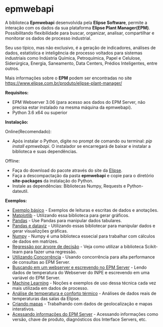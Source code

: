# epmwebapi

A biblioteca **Epmwebapi** desenvolvida pela **Elipse Software**, permite a interação com os dados da sua plataforma 
**Elipse Plant Manager(EPM)**. Possibilitando flexibilidade para buscar, organizar, analisar, compartilhar e monitorar os dados de processo industrial.

Seu uso típico, mas não exclusivo, é a geração de indicadores, análises de dados, estatística e inteligência de processo voltados para sistemas industriais como Indústria Química, Petroquímica, Papel e Celulose, Siderúrgica, Energia, Saneamento, Data Centers, Prédios Inteligentes, entre outros.

Mais informações sobre o **EPM** podem ser encontradas no site https://www.elipse.com.br/produto/elipse-plant-manager/

**Requisitos:**
* EPM Webserver 3.06 (para acesso aos dados do EPM Server, não precisa estar instalado na mesma máquina da epmwebapi).
* Python 3.6 x64 ou superior

**Instalação:**

Online(Recomendado):
* Após instalar o Python, digite no prompt de comando ou terminal: *pip install epmwebapi*. O instalador se encarregará de baixar e instalar a biblioteca e suas dependências.
 
Offline: 
* Faça do download do pacote através do site da [Elipse](https://www.elipse.com.br/downloads).
* Faça a descompactação da pasta **epmwebapi** e copie para o diretório **site-packages** da instalação do Python.
* Instale as dependências: Bibliotecas Numpy, Requests e Python-dateutil.

**Exemplos:**

* [Exemplo básico](https://github.com/elipsesoftware/epmwebapi/blob/master/exemplos/Quickstart.ipynb) - Exemplos de leituras e escritas de dados e anotações. 
* [Matplotlib](https://github.com/elipsesoftware/epmwebapi/blob/master/exemplos/basic_use_matplotlib.ipynb) - Utilizando essa biblioteca para gerar gráficos.
* [Pandas](https://github.com/elipsesoftware/epmwebapi/blob/master/exemplos/basic_use_pandas.ipynb) - Use Pandas para manipular dados tabulares.
* [Pandas e dataviz](https://github.com/elipsesoftware/epmwebapi/blob/master/exemplos/pandas_and_dataviz.ipynb) - Utilizando essas bibliotecar para manipular dados e gerar visualizções gráficas.
* [Numpy](https://github.com/elipsesoftware/epmwebapi/blob/master/exemplos/basic_use_numpy.ipynb) - Numpy é uma biblioteca essecial para trabalhar com cálculos de dados em matrizes.
* [Regressão por árvore de decisão](https://github.com/elipsesoftware/epmwebapi/blob/master/exemplos/decision_tree_regression.ipynb) - Veja como utilizar a biblioteca Scikit-learn para fazer uma regressão. 
* [Utilizando Concorrência](https://github.com/elipsesoftware/epmwebapi/blob/master/exemplos/concorrencia_historyReadAggregate.ipynb) - Usando concorrência para alta performance de consultas ao EPM Server.
* [Buscando em um webserver e escrevendo no EPM Server](https://github.com/elipsesoftware/epmwebapi/blob/master/exemplos/write_from_webserver.ipynb) - Lendo dados de temperatura do Webserver do INPE e escrevendo em uma variável do EPM Server. 
* [Machine Learning](https://github.com/elipsesoftware/epmwebapi/blob/master/exemplos/basic_use_machine_learning.ipynb) - Noções e exemplos de uso dessa técnica cada vez mais utilizada em dados de processo.
* [Análise de temperatura e conforto térmico](https://github.com/elipsesoftware/epmwebapi/blob/master/exemplos/temp_elipse_ecc.ipynb) - Análises de dados reais de temperaturas das salas da Elipse.
* [Criando mapas](https://github.com/elipsesoftware/epmwebapi/blob/master/exemplos/maps.ipynb) - Trabalhando com dados de geolocalização e mapas interativos. 
* [Acessando informações do EPM Server](https://github.com/elipsesoftware/epmwebapi/blob/master/exemplos/server_information.ipynb) - Acessando informações como versão, chave de produto, diagnósticos dos Interface Servers, etc. 












